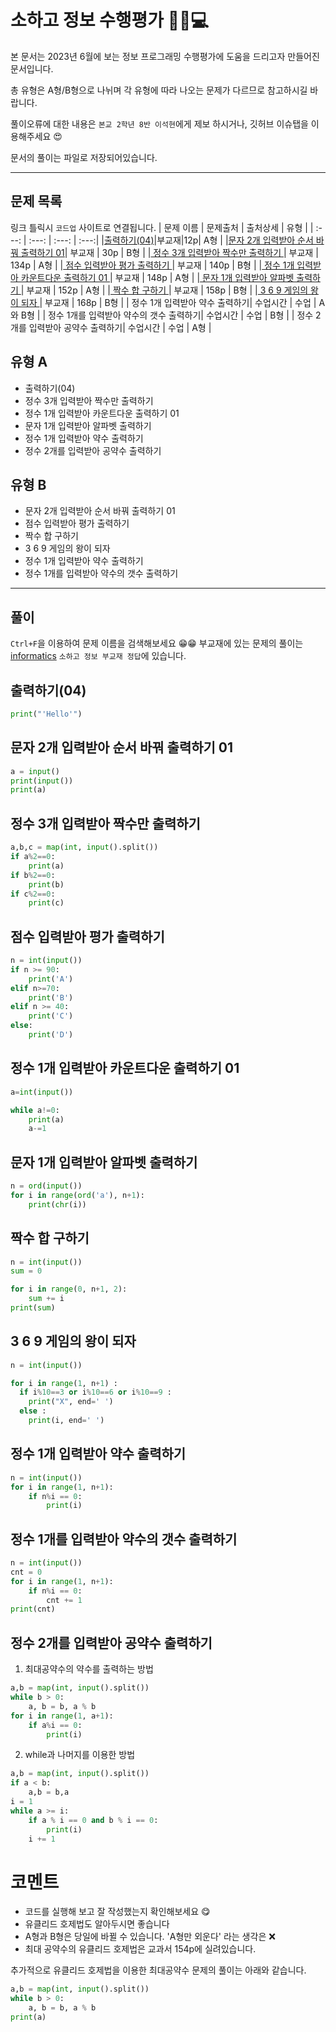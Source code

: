 # 소하고 정보 수행평가 🏴‍☠️💻
본 문서는 2023년 6월에 보는 정보 프로그래밍 수행평가에 도움을 드리고자 만들어진 문서입니다.

총 유형은 A형/B형으로 나뉘며 각 유형에 따라 나오는 문제가 다르므로 참고하시길 바랍니다.

풀이오류에 대한 내용은 `본교 2학년 8반 이석현`에게 제보 하시거나, 깃허브 이슈탭을 이용해주세요 😍

문서의 풀이는 파일로 저장되어있습니다.

---
## 문제 목록

링크 틀릭시 `코드업` 사이트로 연결됩니다. 
| 문제 이름 | 문제출처 | 출처상세 | 유형 |
|  :---:   | :---: | :---: | :---:|
|[출력하기(04)](https://codeup.kr/problem.php?id=6004)|부교재|12p| A형 |
|[문자 2개 입력받아 순서 바꿔 출력하기 01](https://codeup.kr/problem.php?id=6013)| 부교재 | 30p | B형 |
|[ 정수 3개 입력받아 짝수만 출력하기 ](https://codeup.kr/problem.php?id=6065)| 부교재 | 134p | A형 |
|[ 점수 입력받아 평가 출력하기 ](https://codeup.kr/problem.php?id=6068)| 부교재 | 140p | B형 |
|[ 정수 1개 입력받아 카운트다운 출력하기 01 ](https://codeup.kr/problem.php?id=6072)| 부교재 | 148p | A형 |
|[ 문자 1개 입력받아 알파벳 출력하기 ](https://codeup.kr/problem.php?id=6074)| 부교재 | 152p | A형 |
|[ 짝수 합 구하기 ](https://codeup.kr/problem.php?id=6077)| 부교재 | 158p | B형 |
|[ 3 6 9 게임의 왕이 되자 ](https://codeup.kr/problem.php?id=6082)| 부교재 | 168p | B형 |
| 정수 1개 입력받아 약수 출력하기| 수업시간 | 수업 | A와 B형 |
| 정수 1개를 입력받아 약수의 갯수 출력하기| 수업시간 | 수업 | B형 |
| 정수 2개를 입력받아 공약수 출력하기| 수업시간 | 수업 | A형 |

## 유형 A
- 출력하기(04)
- 정수 3개 입력받아 짝수만 출력하기
- 정수 1개 입력받아 카운트다운 출력하기 01
- 문자 1개 입력받아 알파벳 출력하기
- 정수 1개 입력받아 약수 출력하기
- 정수 2개를 입력받아 공약수 출력하기

## 유형 B
- 문자 2개 입력받아 순서 바꿔 출력하기 01
- 점수 입력받아 평가 출력하기
- 짝수 합 구하기
- 3 6 9 게임의 왕이 되자
- 정수 1개 입력받아 약수 출력하기
- 정수 1개를 입력받아 약수의 갯수 출력하기



---
## 풀이
`Ctrl+F`을 이용하여 문제 이름을 검색해보세요 😁😁
부교재에 있는 문제의 풀이는 [informatics](https://github.com/acb0808/informatics) `소하고 정보 부교재 정답`에 있습니다.

## 출력하기(04)
```python
print("'Hello'")
```

## 문자 2개 입력받아 순서 바꿔 출력하기 01
```python
a = input()
print(input())
print(a)
```

## 정수 3개 입력받아 짝수만 출력하기
```python
a,b,c = map(int, input().split())
if a%2==0:
    print(a)
if b%2==0:
    print(b)
if c%2==0:
    print(c)
```

## 점수 입력받아 평가 출력하기
```python
n = int(input())
if n >= 90:
    print('A')
elif n>=70:
    print('B')
elif n >= 40:
    print('C')
else:
    print('D')
```

## 정수 1개 입력받아 카운트다운 출력하기 01
```py
a=int(input())

while a!=0:
    print(a)
    a-=1
```

## 문자 1개 입력받아 알파벳 출력하기
```py
n = ord(input())
for i in range(ord('a'), n+1):
    print(chr(i))
```

## 짝수 합 구하기
```py
n = int(input())
sum = 0

for i in range(0, n+1, 2):
    sum += i
print(sum)
```

## 3 6 9 게임의 왕이 되자
```py
n = int(input())

for i in range(1, n+1) :
  if i%10==3 or i%10==6 or i%10==9 :
    print("X", end=' ')
  else :
    print(i, end=' ')
```

## 정수 1개 입력받아 약수 출력하기
```py
n = int(input())
for i in range(1, n+1):
    if n%i == 0:
        print(i)
```

## 정수 1개를 입력받아 약수의 갯수 출력하기
```py
n = int(input())
cnt = 0
for i in range(1, n+1):
    if n%i == 0:
        cnt += 1
print(cnt)
```

## 정수 2개를 입력받아 공약수 출력하기
1. 최대공약수의 약수를 출력하는 방법
```py
a,b = map(int, input().split())
while b > 0:
    a, b = b, a % b
for i in range(1, a+1):
    if a%i == 0:
        print(i)
```
2. while과 나머지를 이용한 방법
```py
a,b = map(int, input().split())
if a < b:
    a,b = b,a
i = 1
while a >= i:
    if a % i == 0 and b % i == 0:
        print(i)
    i += 1
```

# 코멘트
- 코드를 실행해 보고 잘 작성했는지 확인해보세요 😋
- 유클리드 호제법도 알아두시면 좋습니다
- A형과 B형은 당일에 바뀔 수 있습니다. 'A형만 외운다' 라는 생각은 ❌
- 최대 공약수의 유클리드 호제법은 교과서 154p에 실려있습니다.

추가적으로 유클리드 호제법을 이용한 최대공약수 문제의 풀이는 아래와 같습니다.
```py
a,b = map(int, input().split())
while b > 0:
    a, b = b, a % b
print(a)
```
